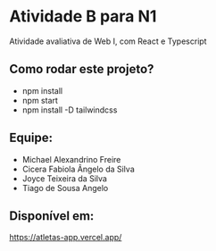 # Atividade B para N1
Atividade avaliativa de Web I, com React e Typescript

## Como rodar este projeto?
- npm install
- npm start
- npm install -D tailwindcss
 
## Equipe:
- Michael Alexandrino Freire
- Cicera Fabiola Ângelo da Silva
- Joyce Teixeira da Silva
- Tiago de Sousa Angelo

## Disponível em:
https://atletas-app.vercel.app/
